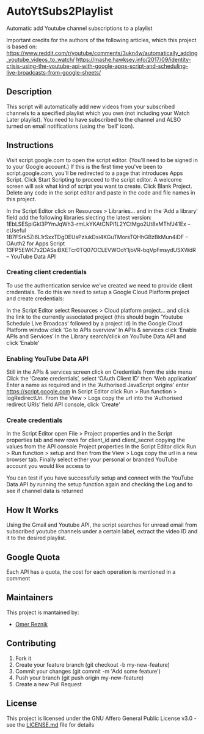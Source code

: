 # AutoYtSubs2Playlist
Automatic add Youtube channel subscriptions to a playlist

Important credits for the authors of the following articles, which this project is based on:
https://www.reddit.com/r/youtube/comments/3ukn4w/automatically_adding_youtube_videos_to_watch/
https://mashe.hawksey.info/2017/09/identity-crisis-using-the-youtube-api-with-google-apps-script-and-scheduling-live-broadcasts-from-google-sheets/


## Description 
This script will automatically add new videos from your subscribed channels to a specified playlist which you own (not including your Watch Later playlist).
You need to have subscribed to the channel and ALSO turned on email notifications (using the 'bell' icon).

## Instructions
Visit script.google.com to open the script editor. (You'll need to be signed in to your Google account.) If this is the first time you've been to script.google.com, you'll be redirected to a page that introduces Apps Script. Click Start Scripting to proceed to the script editor.
A welcome screen will ask what kind of script you want to create. Click Blank Project.
Delete any code in the script editor and paste in the code and file names in this project.

In the Script Editor click on Resources > Libraries… and in the ‘Add a library’
field add the following libraries slecting the latest version:
1EbLSESpiGkI3PYmJqWh3-rmLkYKAtCNPi1L2YCtMgo2Ut8xMThfJ41Ex – cUseful
1B7FSrk5Zi6L1rSxxTDgDEUsPzlukDsi4KGuTMorsTQHhGBzBkMun4iDF – OAuth2 for Apps Script
13FP5EWK7x2DASsiBXETcr0TQ07OCLEVWOoY1jbVR-bqVpFmsydUSXWdR – YouTube Data API

### Creating client credentials
To use the authentication service we’ve created we need to provide client credentials.
To do this we need to setup a Google Cloud Platform project and create credentials:

In the Script Editor select Resources > Cloud platform project… and click the link to the currently associated project
(this should begin ‘Youtube Schedule Live Broadcas’ followed by a project id)
In the Google Cloud Platform window click ‘Go to APIs overview’
In APIs & services click ‘Enable APIs and Services’
In the Library search/click on YouTube Data API and click ‘Enable’

### Enabling YouTube Data API
Still in the APIs & services screen click on Credentials from the side menu
Click the ‘Create credentials’, select ‘OAuth Client ID’ then ‘Web application’
Enter a name as required and in the ‘Authorised JavaScript origins’ enter https://script.google.com
In Script Editor click Run > Run function > logRedirectUri.
From the View > Logs copy the url into the ‘Authorised redirect URIs’ field API console, click ‘Create’

### Create credentials
In the Script Editor open File > Project properties and in the Script properties tab and new rows for
client_id and client_secret copying the values from the API console
Project properties 
In the Script Editor click Run > Run function > setup and then from the View > Logs copy the url in a new browser tab.
Finally select either your personal or branded YouTube account you would like access to

You can test if you have successfully setup and connect with the YouTube Data API
by running the setup function again and checking the Log and to see if channel data is returned

## How It Works
Using the Gmail and Youtube API, the script searches for unread email from subscribed youtube channels under a certain label, extract the video ID and it to the desired playlist.

## Google Quota
Each API has a quota, the cost for each operation is mentioned in a comment

## Maintainers
This project is mantained by:
* [Omer Reznik](http://github.com/GipsyBeggar)

## Contributing
1. Fork it
2. Create your feature branch (git checkout -b my-new-feature)
3. Commit your changes (git commit -m 'Add some feature')
4. Push your branch (git push origin my-new-feature)
5. Create a new Pull Request

## License
This project is licensed under the GNU Affero General Public License v3.0 - see the [LICENSE.md](LICENSE.md) file for details
